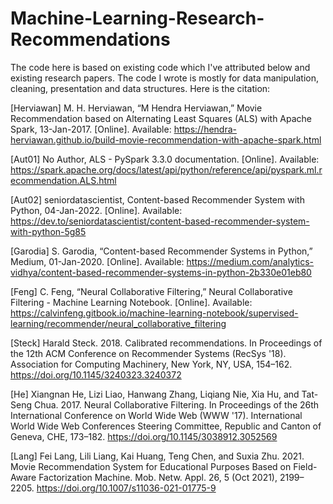 # Machine-Learning-Research-Recommendations

The code here is based on existing code which I've attributed below and existing research papers. The code I wrote is mostly for data manipulation, cleaning, presentation and data structures.
Here is the citation:

[Herviawan] M. H. Herviawan, “M Hendra Herviawan,” Movie Recommendation based on Alternating Least Squares (ALS) with Apache Spark, 13-Jan-2017. [Online]. Available: https://hendra-herviawan.github.io/build-movie-recommendation-with-apache-spark.html

[Aut01] No Author, ALS - PySpark 3.3.0 documentation. [Online]. Available: https://spark.apache.org/docs/latest/api/python/reference/api/pyspark.ml.recommendation.ALS.html

[Aut02] seniordatascientist, Content-based Recommender System with Python, 04-Jan-2022. [Online]. Available: https://dev.to/seniordatascientist/content-based-recommender-system-with-python-5g85

[Garodia] S. Garodia, “Content-based Recommender Systems in Python,” Medium, 01-Jan-2020. [Online]. Available: https://medium.com/analytics-vidhya/content-based-recommender-systems-in-python-2b330e01eb80

[Feng] C. Feng, “Neural Collaborative Filtering,” Neural Collaborative Filtering - Machine Learning Notebook. [Online]. Available: https://calvinfeng.gitbook.io/machine-learning-notebook/supervised-learning/recommender/neural_collaborative_filtering

[Steck] Harald Steck. 2018. Calibrated recommendations. In Proceedings of the 12th ACM Conference on Recommender Systems (RecSys '18). Association for Computing Machinery, New York, NY, USA, 154–162. https://doi.org/10.1145/3240323.3240372

[He] Xiangnan He, Lizi Liao, Hanwang Zhang, Liqiang Nie, Xia Hu, and Tat-Seng Chua. 2017. Neural Collaborative Filtering. In Proceedings of the 26th International Conference on World Wide Web (WWW '17). International World Wide Web Conferences Steering Committee, Republic and Canton of Geneva, CHE, 173–182. https://doi.org/10.1145/3038912.3052569

[Lang] Fei Lang, Lili Liang, Kai Huang, Teng Chen, and Suxia Zhu. 2021. Movie Recommendation System for Educational Purposes Based on Field-Aware Factorization Machine. Mob. Netw. Appl. 26, 5 (Oct 2021), 2199–2205. https://doi.org/10.1007/s11036-021-01775-9
